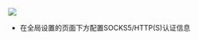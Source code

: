 
![](https://github.com/vernesong/OpenClash/raw/master/img/set10.png)

* 在全局设置的页面下方配置SOCKS5/HTTP(S)认证信息